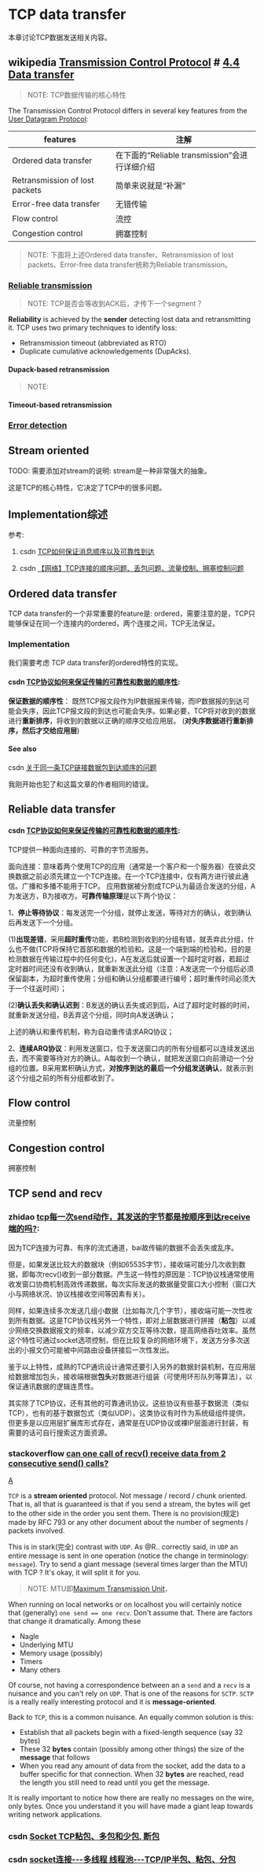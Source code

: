 # TCP data transfer

本章讨论TCP数据发送相关内容。



## wikipedia [Transmission Control Protocol](https://en.wikipedia.org/wiki/Transmission_Control_Protocol) # [4.4 Data transfer](https://en.wikipedia.org/wiki/Transmission_Control_Protocol#Data_transfer)



> NOTE: TCP数据传输的核心特性

The Transmission Control Protocol differs in several key features from the [User Datagram Protocol](https://en.wikipedia.org/wiki/User_Datagram_Protocol):

| features                       | 注解                                          |
| ------------------------------ | --------------------------------------------- |
| Ordered data transfer          | 在下面的“Reliable transmission”会进行详细介绍 |
| Retransmission of lost packets | 简单来说就是“补漏”                            |
| Error-free data transfer       | 无错传输                                      |
| Flow control                   | 流控                                          |
| Congestion control             | 拥塞控制                                      |

> NOTE: 下面将上述Ordered data transfer、Retransmission of lost packets、Error-free data transfer统称为Reliable transmission。



### [Reliable transmission](https://en.wikipedia.org/wiki/Transmission_Control_Protocol#Reliable_transmission)

> NOTE: TCP是否会等收到ACK后，才传下一个segment？



**Reliability** is achieved by the **sender** detecting lost data and retransmitting it. TCP uses two primary techniques to identify loss:

- Retransmission timeout (abbreviated as RTO) 
- Duplicate cumulative acknowledgements (DupAcks).



#### Dupack-based retransmission

> NOTE: 

#### Timeout-based retransmission

### [Error detection](https://en.wikipedia.org/wiki/Transmission_Control_Protocol#Error_detection)



## Stream oriented

TODO: 需要添加对stream的说明:  stream是一种非常强大的抽象。

这是TCP的核心特性，它决定了TCP中的很多问题。



## Implementation综述

参考:

1) csdn [TCP如何保证消息顺序以及可靠性到达](https://blog.csdn.net/dccmxj/article/details/52103800)

2) csdn [【网络】TCP连接的顺序问题、丢包问题、流量控制、拥塞控制问题](https://blog.csdn.net/vict_wang/article/details/88696699)

## Ordered data transfer

TCP data transfer的一个非常重要的feature是: ordered，需要注意的是，TCP只能够保证在同一个连接内的ordered，两个连接之间，TCP无法保证。

### Implementation

我们需要考虑 TCP data transfer的ordered特性的实现。

#### csdn [TCP协议如何来保证传输的可靠性和数据的顺序性](https://blog.csdn.net/wang664626482/article/details/52091248): 

**保证数据的顺序性**：
既然TCP报文段作为IP数据报来传输，而IP数据报的到达可能会失序，因此TCP报文段的到达也可能会失序。如果必要，TCP将对收到的数据进行**重新排序**，将收到的数据以正确的顺序交给应用层。 (**对失序数据进行重新排序，然后才交给应用层**)

#### See also

csdn [关于同一条TCP链接数据包到达顺序的问题](https://blog.csdn.net/LSKCGH/article/details/105007013)

我刚开始也犯了和这篇文章的作者相同的错误。



## Reliable data transfer

#### csdn [TCP协议如何来保证传输的可靠性和数据的顺序性](https://blog.csdn.net/wang664626482/article/details/52091248): 

TCP提供一种面向连接的、可靠的字节流服务。

面向连接：意味着两个使用TCP的应用（通常是一个客户和一个服务器）在彼此交换数据之前必须先建立一个TCP连接。在一个TCP连接中，仅有两方进行彼此通信。广播和多播不能用于TCP。 应用数据被分割成TCP认为最适合发送的分组，A为发送方，B为接收方。**可靠传输原理**是以下两个协议：

1、**停止等待协议**：每发送完一个分组，就停止发送，等待对方的确认，收到确认后再发送下一个分组。

(1)**出现差错**，采用**超时重传**功能，若B检测到收到的分组有错，就丢弃此分组，什么也不做(TCP将保持它首部和数据的检验和。这是一个端到端的检验和，目的是检测数据在传输过程中的任何变化)，A在发送后就设置一个超时定时器，若超过定时器时间还没有收到确认，就重新发送此分组（注意：A发送完一个分组后必须保留副本，为超时重传使用；分组和确认分组都要进行编号；超时重传时间必须大于一个往返时间）；

(2)**确认丢失和确认迟到**：B发送的确认丢失或迟到后，A过了超时定时器的时间，就重新发送分组，B丢弃这个分组，同时向A发送确认；

上述的确认和重传机制，称为自动重传请求ARQ协议；

2、**连续ARQ协议**：利用发送窗口，位于发送窗口内的所有分组都可以连续发送出去，而不需要等待对方的确认。A每收到一个确认，就把发送窗口向前滑动一个分组的位置。B采用累积确认方式，**对按序到达的最后一个分组发送确认**，就表示到这个分组之前的所有分组都收到了。



## Flow control

流量控制



## Congestion control

拥塞控制



## TCP send and recv

### zhidao [tcp每一次send动作，其发送的字节都是按顺序到达receive端的吗?](https://zhidao.baidu.com/question/542313216.html): 

因为TCP连接为可靠、有序的流式通道，bai故传输的数据不会丢失或乱序。

但是，如果发送比较大的数据块（例如65535字节），接收端可能分几次收到数据，即每次recv()收到一部分数据。产生这一特性的原因是：TCP协议栈通常使用收发窗口协商机制高效传递数据，每次实际发送的数据量受窗口大小控制（窗口大小与网络状况、协议栈接收空间等因素有关）。

同样，如果连续多次发送几组小数据（比如每次几个字节），接收端可能一次性收到所有数据。这是TCP协议栈另外一个特性，即对上层数据进行拼接（**粘包**）以减少网络交换数据报文的频率，以减少双方交互等待次数，提高网络吞吐效率。虽然这个特性可通过socket选项控制，但在比较复杂的网络环境下，发送方分多次送出的小报文仍可能被中间路由设备拼接后一次性发出。

鉴于以上特性，成熟的TCP通讯设计通常还要引入另外的数据封装机制，在应用层给数据增加包头，接收端根据**包头**对数据进行组装（可使用环形队列等算法），以保证通讯数据的逻辑连贯性。

其实除了TCP协议，还有其他的可靠通讯协议。这些协议有些基于数据流（类似TCP），也有的基于数据包式（类似UDP）。这类协议有时作为系统级组件提供，但更多是以应用层扩展库形式存在，通常是在UDP协议或裸IP层面进行封装，有需要的话可自行搜索这方面资源。





### stackoverflow [can one call of recv() receive data from 2 consecutive send() calls?](https://stackoverflow.com/questions/6089855/can-one-call-of-recv-receive-data-from-2-consecutive-send-calls)



[A](https://stackoverflow.com/a/6089932)

`TCP` is a **stream oriented** protocol. Not message / record / chunk oriented. That is, all that is guaranteed is that if you send a stream, the bytes will get to the other side in the order you sent them. There is no provision(规定) made by RFC 793 or any other document about the number of segments / packets involved.

This is in stark(完全) contrast with `UDP`. As @R.. correctly said, in `UDP` an entire message is sent in one operation (notice the change in terminology: `message`). Try to send a giant message (several times larger than the MTU) with TCP ? It's okay, it will split it for you.

> NOTE: MTU即[Maximum Transmission Unit](http://en.wikipedia.org/wiki/Maximum_transmission_unit)，

When running on local networks or on localhost you will certainly notice that (generally) `one send == one recv`. Don't assume that. There are factors that change it dramatically. Among these

- Nagle
- Underlying MTU
- Memory usage (possibly)
- Timers
- Many others

Of course, not having a correspondence between an a `send` and a `recv` is a nuisance and you can't rely on `UDP`. That is one of the reasons for `SCTP`. `SCTP` is a really really interesting protocol and it is **message-oriented**.

Back to `TCP`, this is a common nuisance. An equally common solution is this:

- Establish that all packets begin with a fixed-length sequence (say 32 bytes)
- These 32 **bytes** contain (possibly among other things) the size of the **message** that follows
- When you read any amount of data from the socket, add the data to a buffer specific for that connection. When 32 **bytes** are reached, read the length you still need to read until you get the message.

It is really important to notice how there are really no messages on the wire, only bytes. Once you understand it you will have made a giant leap towards writing network applications.



### csdn [Socket TCP粘包、多包和少包, 断包](https://blog.csdn.net/pi9nc/article/details/17165171)



### csdn [socket连接---多线程 线程池---TCP/IP半包、粘包、分包](https://blog.csdn.net/wenbingoon/article/details/8915082)